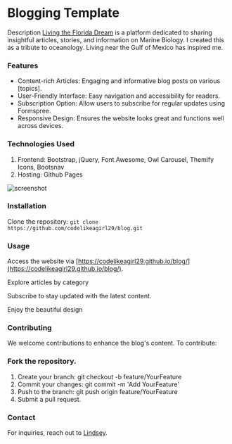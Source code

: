 # Blogging Template

Description
[Living the Florida Dream](https://codelikeagirl29.github.io/blog/) is a platform dedicated to sharing insightful articles, stories, and information on Marine Biology. I created this as a tribute to oceanology. Living near the Gulf of Mexico has inspired me.

### Features
- Content-rich Articles: Engaging and informative blog posts on various [topics].
- User-Friendly Interface: Easy navigation and accessibility for readers.
- Subscription Option: Allow users to subscribe for regular updates using Formspree.
- Responsive Design: Ensures the website looks great and functions well across devices.

### Technologies Used
1. Frontend: Bootstrap, jQuery, Font Awesome, Owl Carousel, Themify Icons, Bootsnav
2. Hosting: Github Pages

![screenshot](https://res.cloudinary.com/codelikeagirl29/image/upload/v1700186503/dev-branding/Themeparker-blog_puxwo0.png)

### Installation
Clone the repository: `git clone https://github.com/codelikeagirl29/blog.git`

### Usage
Access the website via [https://codelikeagirl29.github.io/blog/](https://codelikeagirl29.github.io/blog/).

Explore articles by category

Subscribe to stay updated with the latest content.

Enjoy the beautiful design

### Contributing

We welcome contributions to enhance the blog's content. To contribute:

### Fork the repository.
1. Create your branch: git checkout -b feature/YourFeature
2. Commit your changes: git commit -m 'Add YourFeature'
3. Push to the branch: git push origin feature/YourFeature
4. Submit a pull request.

### Contact
For inquiries, reach out to [Lindsey](mailto:codelikeagirl91@gmail.com).
